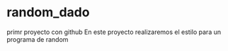# random_dado
primr proyecto con github
En este proyecto realizaremos el estilo para un programa de random  
